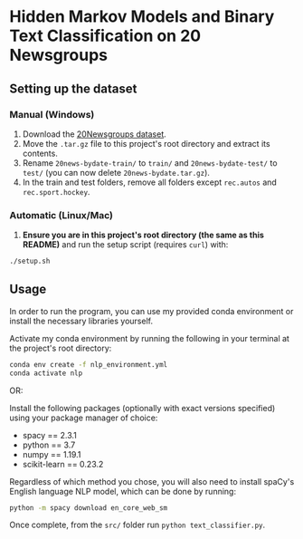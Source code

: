 # Hidden Markov Models and Binary Text Classification on 20 Newsgroups

## Setting up the dataset

### Manual (Windows)

1. Download the [20Newsgroups dataset](http://qwone.com/~jason/20Newsgroups/20news-bydate.tar.gz).
2. Move the `.tar.gz` file to this project's root directory and extract its contents.
3. Rename `20news-bydate-train/` to `train/` and `20news-bydate-test/` to `test/` (you can now delete `20news-bydate.tar.gz`).
4. In the train and test folders, remove all folders except `rec.autos` and `rec.sport.hockey`.

### Automatic (Linux/Mac)

1. **Ensure you are in this project's root directory (the same as this README)** and run the setup script (requires `curl`) with:

```bash
./setup.sh
```

## Usage

In order to run the program, you can use my provided conda environment or install the necessary libraries yourself.

Activate my conda environment by running the following in your terminal at the project's root directory:

```bash
conda env create -f nlp_environment.yml
conda activate nlp
```

OR:

Install the following packages (optionally with exact versions specified) using your package manager of choice:

* spacy == 2.3.1
* python == 3.7
* numpy == 1.19.1
* scikit-learn == 0.23.2

Regardless of which method you chose, you will also need to install spaCy's English language NLP model, which can be done by running:

```bash
python -m spacy download en_core_web_sm
```

Once complete, from the `src/` folder run `python text_classifier.py`.
